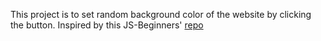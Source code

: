 This project is to set random background color of the website by clicking the button. Inspired by this JS-Beginners' [repo](https://github.com/JS-Beginners/project_change_color_background)
